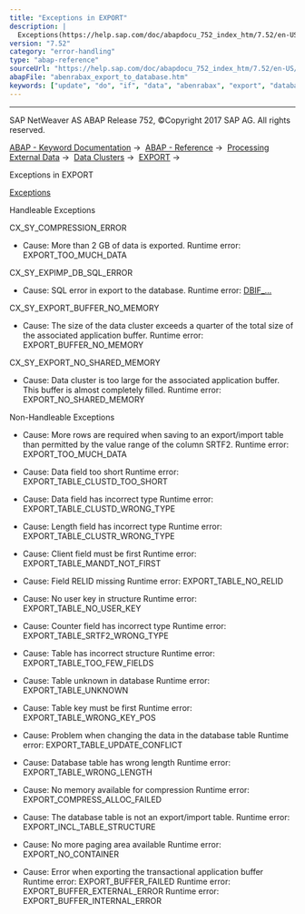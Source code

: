 ```yaml
---
title: "Exceptions in EXPORT"
description: |
  Exceptions(https://help.sap.com/doc/abapdocu_752_index_htm/7.52/en-US/abenabap_language_exceptions.htm) Handleable Exceptions CX_SY_COMPRESSION_ERROR -   Cause: More than 2 GB of data is exported. Runtime error: EXPORT_TOO_MUCH_DATA CX_SY_EXPIMP_DB_SQL_ERROR -   Cause: SQL error in expo
version: "7.52"
category: "error-handling"
type: "abap-reference"
sourceUrl: "https://help.sap.com/doc/abapdocu_752_index_htm/7.52/en-US/abenrabax_export_to_database.htm"
abapFile: "abenrabax_export_to_database.htm"
keywords: ["update", "do", "if", "data", "abenrabax", "export", "database"]
---
```


* * *

SAP NetWeaver AS ABAP Release 752, ©Copyright 2017 SAP AG. All rights reserved.

[ABAP - Keyword Documentation](https://help.sap.com/doc/abapdocu_752_index_htm/7.52/en-US/abenabap.htm) →  [ABAP - Reference](https://help.sap.com/doc/abapdocu_752_index_htm/7.52/en-US/abenabap_reference.htm) →  [Processing External Data](https://help.sap.com/doc/abapdocu_752_index_htm/7.52/en-US/abenabap_language_external_data.htm) →  [Data Clusters](https://help.sap.com/doc/abapdocu_752_index_htm/7.52/en-US/abendata_cluster.htm) →  [EXPORT](https://help.sap.com/doc/abapdocu_752_index_htm/7.52/en-US/abapexport_data_cluster.htm) → 

Exceptions in EXPORT

[Exceptions](https://help.sap.com/doc/abapdocu_752_index_htm/7.52/en-US/abenabap_language_exceptions.htm)

Handleable Exceptions

CX\_SY\_COMPRESSION\_ERROR

-   Cause: More than 2 GB of data is exported.
    Runtime error: EXPORT\_TOO\_MUCH\_DATA
    

CX\_SY\_EXPIMP\_DB\_SQL\_ERROR

-   Cause: SQL error in export to the database.
    Runtime error: [DBIF\_...](https://help.sap.com/doc/abapdocu_752_index_htm/7.52/en-US/abenopensql_exceptions.htm)
    

CX\_SY\_EXPORT\_BUFFER\_NO\_MEMORY

-   Cause: The size of the data cluster exceeds a quarter of the total size of the associated application buffer.
    Runtime error: EXPORT\_BUFFER\_NO\_MEMORY
    

CX\_SY\_EXPORT\_NO\_SHARED\_MEMORY

-   Cause: Data cluster is too large for the associated application buffer. This buffer is almost completely filled.
    Runtime error: EXPORT\_NO\_SHARED\_MEMORY
    

Non-Handleable Exceptions

-   Cause: More rows are required when saving to an export/import table than permitted by the value range of the column SRTF2.
    Runtime error: EXPORT\_TOO\_MUCH\_DATA
    
-   Cause: Data field too short
    Runtime error: EXPORT\_TABLE\_CLUSTD\_TOO\_SHORT
    
-   Cause: Data field has incorrect type
    Runtime error: EXPORT\_TABLE\_CLUSTD\_WRONG\_TYPE
    
-   Cause: Length field has incorrect type
    Runtime error: EXPORT\_TABLE\_CLUSTR\_WRONG\_TYPE
    
-   Cause: Client field must be first
    Runtime error: EXPORT\_TABLE\_MANDT\_NOT\_FIRST
    
-   Cause: Field RELID missing
    Runtime error: EXPORT\_TABLE\_NO\_RELID
    
-   Cause: No user key in structure
    Runtime error: EXPORT\_TABLE\_NO\_USER\_KEY
    
-   Cause: Counter field has incorrect type
    Runtime error: EXPORT\_TABLE\_SRTF2\_WRONG\_TYPE
    
-   Cause: Table has incorrect structure
    Runtime error: EXPORT\_TABLE\_TOO\_FEW\_FIELDS
    
-   Cause: Table unknown in database
    Runtime error: EXPORT\_TABLE\_UNKNOWN
    
-   Cause: Table key must be first
    Runtime error: EXPORT\_TABLE\_WRONG\_KEY\_POS
    
-   Cause: Problem when changing the data in the database table
    Runtime error: EXPORT\_TABLE\_UPDATE\_CONFLICT
    
-   Cause: Database table has wrong length
    Runtime error: EXPORT\_TABLE\_WRONG\_LENGTH
    
-   Cause: No memory available for compression
    Runtime error: EXPORT\_COMPRESS\_ALLOC\_FAILED
    
-   Cause: The database table is not an export/import table.
    Runtime error: EXPORT\_INCL\_TABLE\_STRUCTURE
    
-   Cause: No more paging area available
    Runtime error: EXPORT\_NO\_CONTAINER
    
-   Cause: Error when exporting the transactional application buffer
    Runtime error: EXPORT\_BUFFER\_FAILED
    Runtime error: EXPORT\_BUFFER\_EXTERNAL\_ERROR
    Runtime error: EXPORT\_BUFFER\_INTERNAL\_ERROR